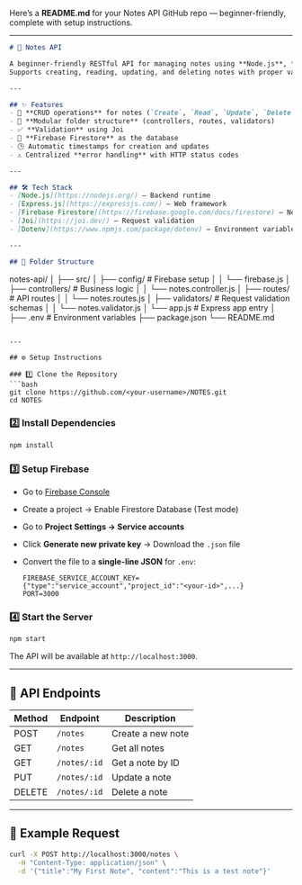Here’s a **README.md** for your Notes API GitHub repo — beginner-friendly, complete with setup instructions.

---

```markdown
# 📝 Notes API

A beginner-friendly RESTful API for managing notes using **Node.js**, **Express**, and **Firebase Firestore**.  
Supports creating, reading, updating, and deleting notes with proper validation and error handling.

---

## ✨ Features
- 🚀 **CRUD operations** for notes (`Create`, `Read`, `Update`, `Delete`)
- 📂 **Modular folder structure** (controllers, routes, validators)
- ✅ **Validation** using Joi
- 🔐 **Firebase Firestore** as the database
- 🕒 Automatic timestamps for creation and updates
- ⚠ Centralized **error handling** with HTTP status codes

---

## 🛠 Tech Stack
- [Node.js](https://nodejs.org/) – Backend runtime
- [Express.js](https://expressjs.com/) – Web framework
- [Firebase Firestore](https://firebase.google.com/docs/firestore) – NoSQL database
- [Joi](https://joi.dev/) – Request validation
- [Dotenv](https://www.npmjs.com/package/dotenv) – Environment variables

---

## 📂 Folder Structure
```

notes-api/
│
├── src/
│   ├── config/               # Firebase setup
│   │   └── firebase.js
│   ├── controllers/          # Business logic
│   │   └── notes.controller.js
│   ├── routes/               # API routes
│   │   └── notes.routes.js
│   ├── validators/           # Request validation schemas
│   │   └── notes.validator.js
│   └── app.js                # Express app entry
│
├── .env                      # Environment variables
├── package.json
└── README.md

````

---

## ⚙️ Setup Instructions

### 1️⃣ Clone the Repository
```bash
git clone https://github.com/<your-username>/NOTES.git
cd NOTES
````

### 2️⃣ Install Dependencies

```bash
npm install
```

### 3️⃣ Setup Firebase

* Go to [Firebase Console](https://console.firebase.google.com/)
* Create a project → Enable Firestore Database (Test mode)
* Go to **Project Settings → Service accounts**
* Click **Generate new private key** → Download the `.json` file
* Convert the file to a **single-line JSON** for `.env`:

  ```env
  FIREBASE_SERVICE_ACCOUNT_KEY={"type":"service_account","project_id":"<your-id>",...}
  PORT=3000
  ```

### 4️⃣ Start the Server

```bash
npm start
```

The API will be available at `http://localhost:3000`.

---

## 📌 API Endpoints

| Method | Endpoint     | Description       |
| ------ | ------------ | ----------------- |
| POST   | `/notes`     | Create a new note |
| GET    | `/notes`     | Get all notes     |
| GET    | `/notes/:id` | Get a note by ID  |
| PUT    | `/notes/:id` | Update a note     |
| DELETE | `/notes/:id` | Delete a note     |

---

## 📜 Example Request

```bash
curl -X POST http://localhost:3000/notes \
  -H "Content-Type: application/json" \
  -d '{"title":"My First Note", "content":"This is a test note"}'



